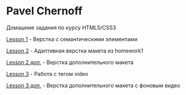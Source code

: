 # Pavel Chernoff
Домашние задания по курсу HTML5/CSS3

[Lesson 1](https://underwerse.github.io/homework1/ "Домашнее задание к 1 и 2 уроку") - Верстка с семантическими элементами

[Lesson 2](https://underwerse.github.io/homework2/ "Домашнее задание к 1 и 2 уроку") - Адаптивная верстка макета из homework1

[Lesson 2 доп.](https://underwerse.github.io/homework2-1/ "Домашнее задание ко 2 уроку") - Верстка дополнительного макета

[Lesson 3](https://underwerse.github.io/homework3/ "Домашнее задание к 3 уроку") - Работа с тегом video

[Lesson 3 доп.](https://underwerse.github.io/homework3-1/ "Домашнее задание к 3 уроку") - Верстка дополнительного макета с фоновым видео

